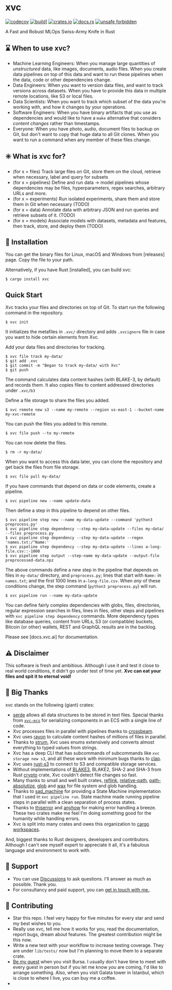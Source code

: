# xvc

[![codecov](https://codecov.io/gh/iesahin/xvc/branch/master/graph/badge.svg?token=yrcNOA4RTy)](https://codecov.io/gh/iesahin/xvc)
[![build](https://img.shields.io/github/workflow/status/iesahin/xvc/Rust-CI)](https://github.com/iesahin/xvc/actions/workflows/rust.yml)]
[![crates.io](https://img.shields.io/crates/v/xvc)](https://crates.io/crates/xvc)
[![docs.rs](https://img.shields.io/docsrs/xvc)](https://docs.rs/xvc/)
[![unsafe forbidden](https://img.shields.io/badge/unsafe-forbidden-success.svg)](https://github.com/rust-secure-code/safety-dance/)

A Fast and Robust MLOps Swiss-Army Knife in Rust

## ⌛ When to use xvc?

- Machine Learning Engineers: When you manage large quantities of _unstructured_ data, like images, documents, audio files. When you create data pipelines on top of this data and want to run these pipelines when the data, code or other dependencies change.
- Data Engineers: When you want to version data files, and want to track versions across datasets. When you have to provide this data in multiple remote locations, like S3 or local files.
- Data Scientists: When you want to track which subset of the data you're working with, and how it changes by your operations.
- Software Engineers: When you have binary artifacts that you use as dependencies and would like to have a `make` alternative that considers _content changes_ rather than timestamps.
- Everyone: When you have photo, audio, document files to backup on Git, but don't want to copy that huge data to all Git clones. When you want to run a command when any member of these files change.

## ✳️ What is xvc for?

- (for x = files) Track large files on Git, store them on the cloud, retrieve when necessary, label
  and query for subsets
- (for x = pipelines) Define and run data -> model pipelines whose dependencies may be files,
  hyperparameters, regex searches, arbitrary URLs and more.
- (for x = experiments) Run isolated experiments, share them and store them in Git when necessary (TODO)
- (for x = data) Annotate data with arbitrary JSON and run queries and retrieve subsets of it. (TODO)
- (for x = models) Associate models with datasets, metadata and features, then track, store, and deploy them (TODO)

## 🔽 Installation

You can get the binary files for Linux, macOS and Windows from [releases] page. Copy the file to your path.

Alternatively, if you have Rust [installed], you can build xvc:

```shell
$ cargo install xvc
```

## Quick Start

Xvc tracks your files and directories on top of Git. To start run the following command in the repository.

```shell
$ xvc init
```

It initializes the metafiles in `.xvc/` directory and adds `.xvcignore` file in case you want to hide certain elements from Xvc.

Add your data files and directories for tracking.

```shell
$ xvc file track my-data/
$ git add .xvc
$ git commit -m "Began to track my-data/ with Xvc"
$ git push
```

The command calculates data content hashes (with BLAKE-3, by default) and records them.
It also copies files to content addressed directories under `.xvc/b3`

Define a file storage to share the files you added.

```shell
$ xvc remote new s3 --name my-remote --region us-east-1 --bucket-name my-xvc-remote
```

You can push the files you added to this remote.

```shell
$ xvc file push --to my-remote
```

You can now delete the files.

```shell
$ rm -r my-data/
```

When you want to access this data later, you can clone the repository and get back the files from file storage.

```shell
$ xvc file pull my-data/
```

If you have commands that depend on data or code elements, create a pipeline.

```shell
$ xvc pipeline new --name update-data
```

Then define a step in this pipeline to depend on other files.

```shell
$ xvc pipeline step new --name my-data-update --command 'python3 preprocess.py'
$ xvc pipeline step dependency --step my-data-update --files my-data/ --files preprocess.py
$ xvc pipeline step dependency --step my-data-update --regex 'names.txt:/^Name:'
$ xvc pipeline step dependency --step my-data-update --lines a-long-file.csv::-1000
$ xvc pipeline step output --step-name my-data-update --output-file preprocessed-data.npz
```

The above commands define a new step in the pipeline that depends on files in `my-data/` directory, and `preprocess.py`; lines that start with `Name:` in `names.txt`; and the first 1000 lines in `a-long-file.csv`. When _any_ of these conditions change, the step command (`python3 preprocess.py`) will run.

```shell
$ xvc pipeline run --name my-data-update
```

You can define fairly complex dependencies with globs, files, directories, regular expression searches in files, lines in files, other steps and pipelines with `xvc pipeline step dependency` commands. More dependency types like database queries, content from URLs, S3 (or compatible) buckets, Bitcoin (or other) wallets, REST and GraphQL results are in the backlog.

Please see [docs.xvc.ai] for documentation.

## ⚠️ Disclaimer

This software is fresh and ambitious. Although I use it and test it close to real world conditions, it didn't go under test of time yet. **Xvc can eat your files and spit it to eternal void!**

## 🤟 Big Thanks

xvc stands on the following (giant) crates:

- [serde] allows all data structures to be stored in text files. Special thanks from [`xvc-ecs`] for serializing components in an ECS with a single line of code.
- Xvc processes files in parallel with pipelines thanks to [crossbeam].
- Xvc uses [rayon] to calculate content hashes of millions of files in parallel.
- Thanks to [strum], Xvc uses enums extensively and converts almost everything to typed values from strings.
- Xvc has a deep CLI that has subcommands of subcommands like `xvc storage new s3`, and all these work with minimum bugs thanks to [clap].
- Xvc uses [rust-s3] to connect to S3 and compatible storage services.
- Without implementations of [BLAKE3], BLAKE2, SHA-2 and SHA-3 from Rust [crypto] crate, Xvc couldn't detect file changes so fast.
- Many thanks to small and well built crates, [reflink], [relative-path], [path-absolutize], [glob] and [wax] for file system and glob handling.
- Thanks to [sad_machine] for providing a State Machine implementation that I used in `xvc pipeline run`. State machine made running pipeline steps in parallel with a clean separation of process states.
- Thanks to [thiserror] and [anyhow] for making error handling a breeze. These two crates make me feel I'm doing something good for the humanity while handling errors.
- Xvc is split into many crates and owes this organization to [cargo workspaces].

[crossbeam]: https://docs.rs/crossbeam/latest/crossbeam/
[cargo workspaces]: https://crates.io/crates/cargo-workspaces
[rayon]: https://docs.rs/rayon/latest/rayon/
[strum]: https://docs.rs/strum/latest/strum/
[clap]: https://docs.rs/clap/4.0.18/clap/
[serde]: https://serde.rs
[blake3]: https://docs.rs/blake3/latest/blake3/
[crypto]: https://docs.rs/rust-crypto/latest/crypto/
[reflink]: https://docs.rs/reflink/0.1.3/reflink/
[relative-path]: https://docs.rs/relative-path/1.7.2/relative_path/
[path-absolutize]: https://docs.rs/path-absolutize/3.0.14/path_absolutize/
[glob]: https://docs.rs/glob/0.3.0/glob/
[wax]: https://docs.rs/wax/0.5.0/wax/
[sad_machine]: https://docs.rs/sad_machine/1.0.0/sad_machine/
[thiserror]: https://docs.rs/thiserror/latest/thiserror/
[anyhow]: https://docs.rs/anyhow/1.0.66/anyhow/
[rust-s3]: https://docs.rs/rust-s3/0.32.3/s3/
[`xvc-ecs`]: https://docs.rs/xvc-ecs/0.3.0/xvc_ecs/

And, biggest thanks to Rust designers, developers and contributors. Although I can't see myself expert to appreciate it all, it's a fabulous language and environment to work with.

## 🚁 Support

- You can use [Discussions](https://github.com/iesahin/xvc/discussions) to ask questions. I'll answer as much as possible. Thank you.
- For consultancy and paid support, you can [get in touch with me.](mailto:xvc@emresult.com).

## 👐 Contributing

- Star this repo. I feel very happy for five minutes for every star and send my best wishes to you.
- Really use xvc, tell me how it works for you, read the documentation, report bugs, dream about features. The greatest contribution might be this now.
- Write a new test with your workflow to increase testing coverage. They are under `lib/tests/` now but I'm planning to move them to a separate crate.
- [Be my guest](https://www.airbnb.com/users/show/3595069) when you visit Bursa. I usually don't have time to meet with every guest in person but if you let me know _you_ are coming, I'd like to arrange something. Also, when you visit Galata tower in İstanbul, which is close to where I live, you can buy me a coffee.
-
